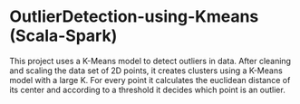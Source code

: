 # OutlierDetection-using-Kmeans (Scala-Spark)

This project uses a K-Means model to detect outliers in data.
After cleaning and scaling the data set of 2D points, it creates clusters using a K-Means model with a large K.
For every point it calculates the euclidean distance of its center and according to a threshold it decides which point is an outlier.

